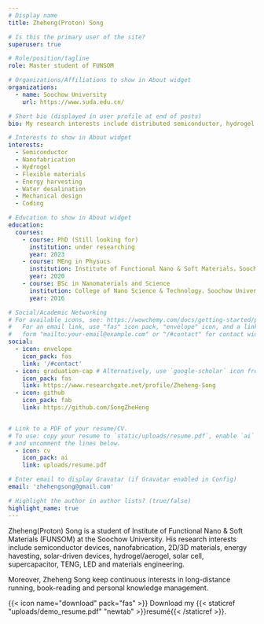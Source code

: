 ```yaml
---
# Display name
title: Zheheng(Proton) Song

# Is this the primary user of the site?
superuser: true

# Role/position/tagline
role: Master student of FUNSOM

# Organizations/Affiliations to show in About widget
organizations:
  - name: Soochow University
    url: https://www.suda.edu.cn/

# Short bio (displayed in user profile at end of posts)
bio: My research interests include distributed semiconductor, hydrogel, flexible sensor, nanostructured, hydrovoltaic, energy harvesting, water desalination, Solar Cell, energy storage, TENG.

# Interests to show in About widget
interests:
  - Semiconductor
  - Nanofabrication
  - Hydrogel
  - Flexible materials
  - Energy harvesting
  - Water desalination
  - Mechanical design
  - Coding

# Education to show in About widget
education:
  courses:
    - course: PhD (Still looking for)
      institution: under researching
      year: 2023
    - course: MEng in Physucs
      institution: Institute of Functional Nano & Soft Materials，Soochow University
      year: 2020
    - course: BSc in Nanomaterials and Science
      institution: College of Nano Science & Technology，Soochow University
      year: 2016

# Social/Academic Networking
# For available icons, see: https://wowchemy.com/docs/getting-started/page-builder/#icons
#   For an email link, use "fas" icon pack, "envelope" icon, and a link in the
#   form "mailto:your-email@example.com" or "/#contact" for contact widget.
social:
  - icon: envelope
    icon_pack: fas
    link: '/#contact'
  - icon: graduation-cap # Alternatively, use `google-scholar` icon from `ai` icon pack
    icon_pack: fas
    link: https://www.researchgate.net/profile/Zheheng-Song
  - icon: github
    icon_pack: fab
    link: https://github.com/SongZheHeng


# Link to a PDF of your resume/CV.
# To use: copy your resume to `static/uploads/resume.pdf`, enable `ai` icons in `params.toml`,
# and uncomment the lines below.
  - icon: cv
    icon_pack: ai
    link: uploads/resume.pdf

# Enter email to display Gravatar (if Gravatar enabled in Config)
email: 'zhehengsong@gmail.com'

# Highlight the author in author lists? (true/false)
highlight_name: true
---
```


Zheheng(Proton) Song is a student of  Institute of Functional Nano & Soft Materials (FUNSOM) at the Soochow University. His research interests include semiconductor devices, nanofabrication, 2D/3D materials, energy havesting, solar-driven devices, hydrogel/aerogel, solar cell, supercapacitor, TENG, LED and materials engineering.

Moreover, Zheheng Song keep continuous interests in long-distance running, book-reading and personal knowledge management.

{{< icon name="download" pack="fas" >}} Download my {{< staticref "uploads/demo_resume.pdf" "newtab" >}}resumé{{< /staticref >}}.
